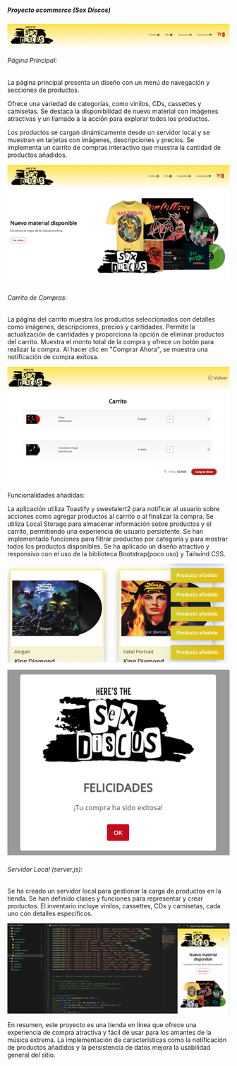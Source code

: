 ##### Proyecto ecommerce (Sex Discos)

![](https://github.com/goberto88/Proyecto-final-tienda-SexDiscos/blob/main/Principal.png)


###### Página Principal:

La página principal presenta un diseño con un menú de navegación y secciones de productos.

Ofrece una variedad de categorías, como vinilos, CDs, cassettes y camisetas.
Se destaca la disponibilidad de nuevo material con imágenes atractivas y un llamado a la acción para explorar todos los productos.

Los productos se cargan dinámicamente desde un servidor local y se muestran en tarjetas con imágenes, descripciones y precios.
Se implementa un carrito de compras interactivo que muestra la cantidad de productos añadidos.

![](https://github.com/goberto88/Proyecto-final-tienda-SexDiscos/blob/main/Web.png)

###### Carrito de Compras:

La página del carrito muestra los productos seleccionados con detalles como imágenes, descripciones, precios y cantidades.
Permite la actualización de cantidades y proporciona la opción de eliminar productos del carrito.
Muestra el monto total de la compra y ofrece un botón para realizar la compra.
Al hacer clic en "Comprar Ahora", se muestra una notificación de compra exitosa.

![](https://github.com/goberto88/Proyecto-final-tienda-SexDiscos/blob/main/carrito.png)

Funcionalidades añadidas:

La aplicación utiliza Toastify y sweetalert2 para notificar al usuario sobre acciones como agregar productos al carrito o al finalizar la compra.
Se utiliza Local Storage para almacenar información sobre productos y el carrito, permitiendo una experiencia de usuario persistente.
Se han implementado funciones para filtrar productos por categoría y para mostrar todos los productos disponibles.
Se ha aplicado un diseño atractivo y responsivo con el uso de la biblioteca Bootstrap(poco uso) y Tailwind CSS.

![](https://github.com/goberto88/Proyecto-final-tienda-SexDiscos/blob/main/librerias.png)

![](https://github.com/goberto88/Proyecto-final-tienda-SexDiscos/blob/main/libreria2.png)

###### Servidor Local (server.js):

Se ha creado un servidor local para gestionar la carga de productos en la tienda.
Se han definido clases y funciones para representar y crear productos.
El inventario incluye vinilos, cassettes, CDs y camisetas, cada uno con detalles específicos.

![](https://github.com/goberto88/Proyecto-final-tienda-SexDiscos/blob/main/servidor.png)

En resumen, este proyecto es una tienda en línea que ofrece una experiencia de compra atractiva y fácil de usar para los amantes de la música extrema. La implementación de características como la notificación de productos añadidos y la persistencia de datos mejora la usabilidad general del sitio.
